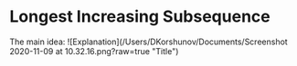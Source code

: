 # Longest Increasing Subsequence
The main idea:
![Explanation](/Users/DKorshunov/Documents/Screenshot 2020-11-09 at 10.32.16.png?raw=true "Title")
